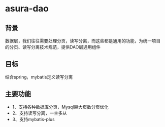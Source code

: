 # asura-dao
## 背景
数据层，我们往往需要处理分页，读写分离，而这些都是通用的功能，为统一项目的分页、读写分离技术规范，提供DAO层通用组件
## 目标
结合spring，mybatis定义读写分离
## 主要功能
* 1、支持各种数据库分页，Mysql巨大页数分页优化
* 2、支持读写分离，一主多从
* 3、支持mybatis-plus